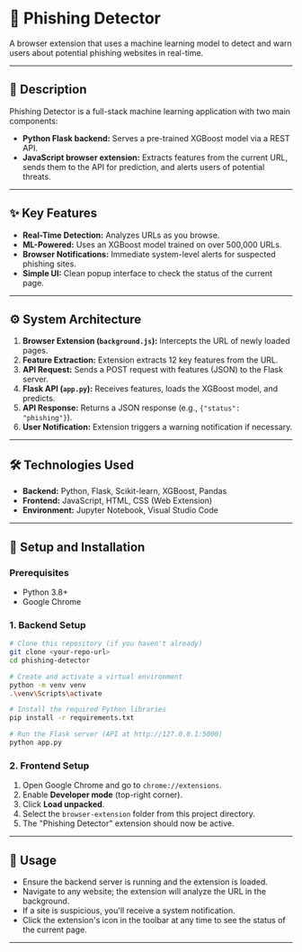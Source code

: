 # 🎣 Phishing Detector

A browser extension that uses a machine learning model to detect and warn users about potential phishing websites in real-time.

---

## 📝 Description

Phishing Detector is a full-stack machine learning application with two main components:

- **Python Flask backend:** Serves a pre-trained XGBoost model via a REST API.
- **JavaScript browser extension:** Extracts features from the current URL, sends them to the API for prediction, and alerts users of potential threats.

---

## ✨ Key Features

- **Real-Time Detection:** Analyzes URLs as you browse.
- **ML-Powered:** Uses an XGBoost model trained on over 500,000 URLs.
- **Browser Notifications:** Immediate system-level alerts for suspected phishing sites.
- **Simple UI:** Clean popup interface to check the status of the current page.

---

## ⚙️ System Architecture

1. **Browser Extension (`background.js`):** Intercepts the URL of newly loaded pages.
2. **Feature Extraction:** Extension extracts 12 key features from the URL.
3. **API Request:** Sends a POST request with features (JSON) to the Flask server.
4. **Flask API (`app.py`):** Receives features, loads the XGBoost model, and predicts.
5. **API Response:** Returns a JSON response (e.g., `{"status": "phishing"}`).
6. **User Notification:** Extension triggers a warning notification if necessary.

---

## 🛠️ Technologies Used

- **Backend:** Python, Flask, Scikit-learn, XGBoost, Pandas
- **Frontend:** JavaScript, HTML, CSS (Web Extension)
- **Environment:** Jupyter Notebook, Visual Studio Code

---

## 🚀 Setup and Installation

### Prerequisites

- Python 3.8+
- Google Chrome

### 1. Backend Setup

```bash
# Clone this repository (if you haven't already)
git clone <your-repo-url>
cd phishing-detector

# Create and activate a virtual environment
python -m venv venv
.\venv\Scripts\activate

# Install the required Python libraries
pip install -r requirements.txt

# Run the Flask server (API at http://127.0.0.1:5000)
python app.py
```

### 2. Frontend Setup

1. Open Google Chrome and go to `chrome://extensions`.
2. Enable **Developer mode** (top-right corner).
3. Click **Load unpacked**.
4. Select the `browser-extension` folder from this project directory.
5. The "Phishing Detector" extension should now be active.

---

## 🚦 Usage

- Ensure the backend server is running and the extension is loaded.
- Navigate to any website; the extension will analyze the URL in the background.
- If a site is suspicious, you'll receive a system notification.
- Click the extension's icon in the toolbar at any time to see the status of the current page.

---
